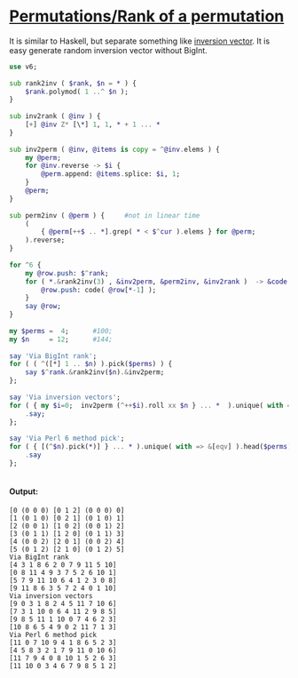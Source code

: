 [1]: https://rosettacode.org/wiki/Permutations/Rank_of_a_permutation

# [Permutations/Rank of a permutation][1]

It is similar to Haskell, but separate something like [inversion vector](https://en.wikipedia.org/wiki/Inversion_(discrete_mathematics)).
It is easy generate random inversion vector without BigInt.

```raku
use v6;
 
sub rank2inv ( $rank, $n = * ) {
    $rank.polymod( 1 ..^ $n );
}
 
sub inv2rank ( @inv ) {
    [+] @inv Z* [\*] 1, 1, * + 1 ... * 
}
 
sub inv2perm ( @inv, @items is copy = ^@inv.elems ) {
    my @perm;
    for @inv.reverse -> $i {
        @perm.append: @items.splice: $i, 1;
    }
    @perm;
}
 
sub perm2inv ( @perm ) {     #not in linear time 
    (
        { @perm[++$ .. *].grep( * < $^cur ).elems } for @perm;  
    ).reverse;
}    
 
for ^6 {
    my @row.push: $^rank;
    for ( *.&rank2inv(3) , &inv2perm, &perm2inv, &inv2rank )  -> &code {
        @row.push: code( @row[*-1] );
    }
    say @row;
}
 
my $perms =  4;      #100;
my $n     = 12;      #144;
 
say 'Via BigInt rank';
for ( ( ^([*] 1 .. $n) ).pick($perms) ) {
    say $^rank.&rank2inv($n).&inv2perm; 
};
 
say 'Via inversion vectors';
for ( { my $i=0;  inv2perm (^++$i).roll xx $n } ... *  ).unique( with => &[eqv] ).[^$perms] {
    .say;
};
 
say 'Via Perl 6 method pick';
for ( { [(^$n).pick(*)] } ... * ).unique( with => &[eqv] ).head($perms) {
    .say
};
 
```

#### Output:
```
[0 (0 0 0) [0 1 2] (0 0 0) 0]
[1 (0 1 0) [0 2 1] (0 1 0) 1]
[2 (0 0 1) [1 0 2] (0 0 1) 2]
[3 (0 1 1) [1 2 0] (0 1 1) 3]
[4 (0 0 2) [2 0 1] (0 0 2) 4]
[5 (0 1 2) [2 1 0] (0 1 2) 5]
Via BigInt rank
[4 3 1 8 6 2 0 7 9 11 5 10]
[0 8 11 4 9 3 7 5 2 6 10 1]
[5 7 9 11 10 6 4 1 2 3 0 8]
[9 11 8 6 3 5 7 2 4 0 1 10]
Via inversion vectors
[9 0 3 1 8 2 4 5 11 7 10 6]
[7 3 1 10 0 6 4 11 2 9 8 5]
[9 8 5 11 1 10 0 7 4 6 2 3]
[10 8 6 5 4 9 0 2 11 7 1 3]
Via Perl 6 method pick
[11 0 7 10 9 4 1 8 6 5 2 3]
[4 5 8 3 2 1 7 9 11 0 10 6]
[11 7 9 4 0 8 10 1 5 2 6 3]
[11 10 0 3 4 6 7 9 8 5 1 2]
```